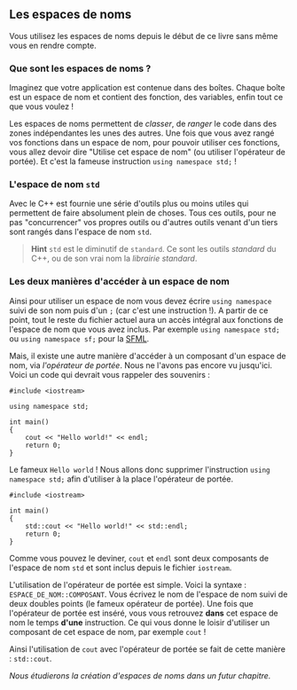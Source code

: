 ## Les espaces de noms

Vous utilisez les espaces de noms depuis le début de ce livre sans même vous
en rendre compte.

### Que sont les espaces de noms ?

Imaginez que votre application est contenue dans des boîtes. Chaque boîte est
un espace de nom et contient des fonction, des variables, enfin tout ce que vous
voulez !

Les espaces de noms permettent de *classer*, de *ranger* le code dans des zones
indépendantes les unes des autres. Une fois que vous avez rangé vos fonctions
dans un espace de nom, pour pouvoir utiliser ces fonctions, vous allez devoir
dire "Utilise cet espace de nom" (ou utiliser l'opérateur de portée). Et c'est 
la fameuse instruction ```using namespace std;``` !

### L'espace de nom ```std```

Avec le C++ est fournie une série d'outils plus ou moins utiles qui permettent de
faire absolument plein de choses. Tous ces outils, pour ne pas "concurrencer"
vos propres outils ou d'autres outils venant d'un tiers sont rangés dans
l'espace de nom ```std```.

> **Hint** ```std``` est le diminutif de ```standard```. Ce sont les outils *standard* du C++, ou de son vrai nom la *librairie standard*.

### Les deux manières d'accéder à un espace de nom

Ainsi pour utiliser un espace de nom vous devez écrire ```using namespace```
suivi de son nom puis d'un ```;``` (car c'est une instruction !). A partir de
ce point, tout le reste du fichier actuel aura un accès intégral aux fonctions
de l'espace de nom que vous avez inclus. Par exemple ```using namespace std;```
ou ```using namespace sf;``` pour la [SFML](http://www.sfml-dev.org/index-fr.php).

Mais, il existe une autre manière d'accéder à un composant d'un espace de nom,
via *l'opérateur de portée*. Nous ne l'avons pas encore vu jusqu'ici. Voici un
code qui devrait vous rappeler des souvenirs : 

    #include <iostream>
    
    using namespace std;
    
    int main()
    {
        cout << "Hello world!" << endl;
        return 0;
    }

Le fameux ```Hello world``` ! Nous allons donc supprimer l'instruction
```using namespace std;``` afin d'utiliser à la place l'opérateur de portée.

    #include <iostream>
    
    int main()
    {
        std::cout << "Hello world!" << std::endl;
        return 0;
    }

Comme vous pouvez le deviner, ```cout``` et ```endl``` sont deux composants de
l'espace de nom ```std``` et sont inclus depuis le fichier ```iostream```.

L'utilisation de l'opérateur de portée est simple. Voici la syntaxe :
```ESPACE_DE_NOM::COMPOSANT```. Vous écrivez le nom de l'espace de nom suivi de
deux doubles points (le fameux opérateur de portée). Une fois que l'opérateur de
portée est inséré, vous vous retrouvez **dans** cet espace de nom le temps
**d'une** instruction. Ce qui vous donne le loisir d'utiliser un composant de cet
espace de nom, par exemple ```cout``` !

Ainsi l'utilisation de ```cout``` avec l'opérateur de portée se fait de cette
manière : ```std::cout```.

*Nous étudierons la création d'espaces de noms dans un futur chapitre.*